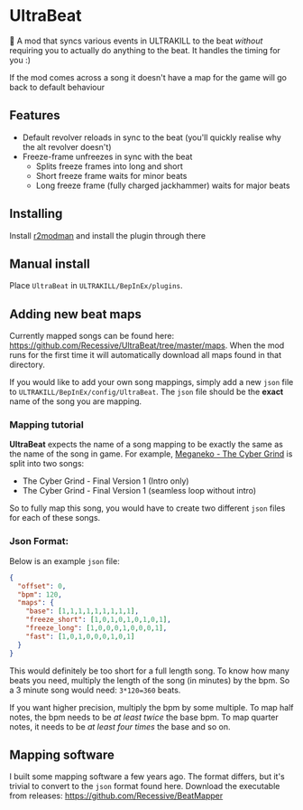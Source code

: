 # UltraBeat
🎵 A mod that syncs various events in ULTRAKILL to the beat *without* requiring you to actually do anything to the beat. It handles the timing for you :)

If the mod comes across a song it doesn't have a map for the game will go back to default behaviour

## Features
- Default revolver reloads in sync to the beat (you'll quickly realise why the alt revolver doesn't)
- Freeze-frame unfreezes in sync with the beat
    - Splits freeze frames into long and short
    - Short freeze frame waits for minor beats
    - Long freeze frame (fully charged jackhammer) waits for major beats

## Installing

Install [r2modman](https://thunderstore.io/c/ultrakill/p/ebkr/r2modman/) and install the plugin through there

## Manual install

Place `UltraBeat` in `ULTRAKILL/BepInEx/plugins`.

## Adding new beat maps
Currently mapped songs can be found here: https://github.com/Recessive/UltraBeat/tree/master/maps. When the mod runs for the first time it will automatically download all maps found in that directory.

If you would like to add your own song mappings, simply add a new `json` file to `ULTRAKILL/BepInEx/config/UltraBeat`. The `json` file should be the **exact** name of the song you are mapping.

### Mapping tutorial
**UltraBeat** expects the name of a song mapping to be exactly the same as the name of the song in game. For example, [Meganeko - The Cyber Grind](https://www.youtube.com/watch?v=e9EqU9y69vU) is split into two songs:

- The Cyber Grind - Final Version 1 (Intro only)
- The Cyber Grind - Final Version 1 (seamless loop without intro)

So to fully map this song, you would have to create two different `json` files for each of these songs.

### Json Format:

Below is an example `json` file:
```json
{
  "offset": 0,
  "bpm": 120,
  "maps": {
    "base": [1,1,1,1,1,1,1,1,1],
    "freeze_short": [1,0,1,0,1,0,1,0,1],
    "freeze_long": [1,0,0,0,1,0,0,0,1],
    "fast": [1,0,1,0,0,0,1,0,1]
  }
}
```

This would definitely be too short for a full length song. To know how many beats you need, multiply the length of the song (in minutes) by the bpm. So a 3 minute song would need: `3*120=360` beats.

If you want higher precision, multiply the bpm by some multiple. To map half notes, the bpm needs to be *at least twice* the base bpm. To map quarter notes, it needs to be *at least four times* the base and so on.

## Mapping software
I built some mapping software a few years ago. The format differs, but it's trivial to convert to the `json` format found here. Download the executable from releases: https://github.com/Recessive/BeatMapper
